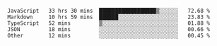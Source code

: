 
<!--
**xy406043/xy406043** is a ✨ _special_ ✨ repository because its `README.md` (this file) appears on your GitHub profile.

Here are some ideas to get you started:

- 🔭 I’m currently working on ...
- 🌱 I’m currently learning ...
- 👯 I’m looking to collaborate on ...
- 🤔 I’m looking for help with ...
- 💬 Ask me about ...
- 📫 How to reach me: ...
- 😄 Pronouns: ...
- ⚡ Fun fact: ...
-->

<!--START_SECTION:waka-->

```text
JavaScript   33 hrs 30 mins  ██████████████████▒░░░░░░   72.68 %
Markdown     10 hrs 59 mins  ██████░░░░░░░░░░░░░░░░░░░   23.83 %
TypeScript   52 mins         ▒░░░░░░░░░░░░░░░░░░░░░░░░   01.88 %
JSON         18 mins         ░░░░░░░░░░░░░░░░░░░░░░░░░   00.66 %
Other        12 mins         ░░░░░░░░░░░░░░░░░░░░░░░░░   00.45 %
```

<!--END_SECTION:waka-->
